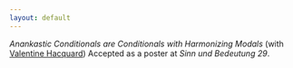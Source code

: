 ```yaml
---
layout: default
---
```


*Anankastic Conditionals are Conditionals with Harmonizing Modals* (with [Valentine Hacquard](https://valentinehacquard.org/)) Accepted as a poster at *Sinn und Bedeutung 29*. 



